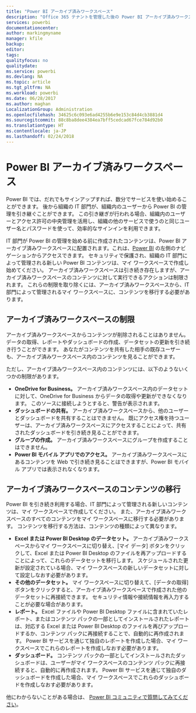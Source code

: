 ```yaml
---
title: "Power BI アーカイブ済みワークスペース"
description: "Office 365 テナントを管理した後の Power BI アーカイブ済みワークスペース"
services: powerbi
documentationcenter: 
author: markingmyname
manager: kfile
backup: 
editor: 
tags: 
qualityfocus: no
qualitydate: 
ms.service: powerbi
ms.devlang: NA
ms.topic: article
ms.tgt_pltfrm: NA
ms.workload: powerbi
ms.date: 06/28/2017
ms.author: maghan
LocalizationGroup: Administration
ms.openlocfilehash: 34625c6c093e6ad4255b6e9e153c84d4cb3881d4
ms.sourcegitcommit: 88c8ba8dee4384ea7bff5cedcad67fce784d92b0
ms.translationtype: HT
ms.contentlocale: ja-JP
ms.lasthandoff: 02/24/2018
---
```

# <a name="power-bi-archived-workspace"></a>Power BI アーカイブ済みワークスペース
Power BI では、だれでもサインアップすれば、数分でサービスを使い始めることができます。  後から組織の IT 部門が、組織内のユーザーから Power BI の管理を引き継ぐことができます。  この引き継ぎが行われる場合、組織内のユーザーとアクセス許可の中央管理を活用し、組織の他のサービスで使うのと同じユーザー名とパスワードを使って、効率的なサインインを利用できます。 

IT 部門が Power BI の管理を始める前に作成されたコンテンツは、Power BI アーカイブ済みワークスペースに配置されます。これは、[Power BI](https://app.powerbi.com) の左側のナビゲーションからアクセスできます。  セキュリティで保護され、組織の IT 部門によって管理される新しい Power BI コンテンツは、マイ ワークスペースで作成し始めてください。  アーカイブ済みワークスペースは引き続き存在しますが、アーカイブ済みワークスペースのコンテンツに対して実行できるアクションは制限されます。  これらの制限を取り除くには、アーカイブ済みワークスペースから、IT 部門によって管理されるマイ ワークスペースに、コンテンツを移行する必要があります。

## <a name="restrictions-in-your-archived-workspace"></a>アーカイブ済みワークスペースの制限
アーカイブ済みワークスペースからコンテンツが削除されることはありません。  データの取得、レポートやダッシュボードの作成、データセットの更新を引き続き行うことができます。  あなたがコンテンツを共有した相手の既存ユーザーも、アーカイブ済みワークスペース内のコンテンツを見ることができます。

ただし、アーカイブ済みワークスペース内のコンテンツには、以下のようないくつかの制限があります。

* **OneDrive for Business。**  アーカイブ済みワークスペース内のデータセットに対して、OneDrive for Business からデータの取得や更新ができなくなります。  このソースに接続しようとすると、警告が表示されます。
* **ダッシュボードの共有。**  アーカイブ済みワークスペースから、他のユーザーとダッシュボードを共有することはできません。  既にアクセス権を持つユーザーは、アーカイブ済みワークスペースにアクセスすることによって、共有されたダッシュボードを引き続き見ることができます。
* **グループの作成。**  アーカイブ済みワークスペースにグループを作成することはできません。
* **Power BI モバイル アプリでのアクセス。**  アーカイブ済みワークスペースにあるコンテンツを Web で引き続き見ることはできますが、Power BI モバイル アプリでは表示されなくなります。

## <a name="migrating-content-in-your-archived-workspace"></a>アーカイブ済みワークスペースのコンテンツの移行
Power BI を引き続き利用する場合、IT 部門によって管理される新しいコンテンツは、マイ ワークスペースで作成してください。   また、アーカイブ済みワークスペースのすべてのコンテンツをマイ ワークスペースに移行する必要があります。  コンテンツを移行する方法は、コンテンツの種類によって異なります。

* **Excel または Power BI Desktop のデータセット。**  アーカイブ済みワークスペースからマイ ワークスペースに切り替え、[マイ データ] ボタンをクリックして、Excel または Power BI Desktop のファイルを再アップロードすることによって、これらのデータセットを移行します。  スケジュールされた更新が設定されている場合、マイ ワークスペースの新しいデータセットに対して設定しなおす必要があります。
* **その他のデータセット。**  マイ ワークスペースに切り替えて、[データの取得] ボタンをクリックすると、アーカイブ済みワークスペースで作成された他のデータセットに再接続できます。  セキュリティ情報や接続情報を再入力することが必要な場合があります。
* **レポート。**  Excel ファイルや Power BI Desktop ファイルに含まれていたレポート、またはコンテンツ パックの一部としてインストールされたレポートは、対応する Excel または Power BI Desktop のファイルを再びアップロードするか、コンテンツ パックに再接続することで、自動的に再作成されます。  Power BI サービスを通じて独自のレポートを作成した場合、マイ ワークスペースでこれらのレポートを作成しなおす必要があります。
* **ダッシュボード。**  コンテンツ パックの一部としてインストールされたダッシュボードは、ユーザーがマイ ワークスペースのコンテンツ パックに再接続すると、自動的に再作成されます。  Power BI サービスを通じて独自のダッシュボードを作成した場合、マイ ワークスペースでこれらのダッシュボードを作成しなおす必要があります。

他にわからないことがある場合は、 [Power BI コミュニティで質問してみてください](http://community.powerbi.com/)。

